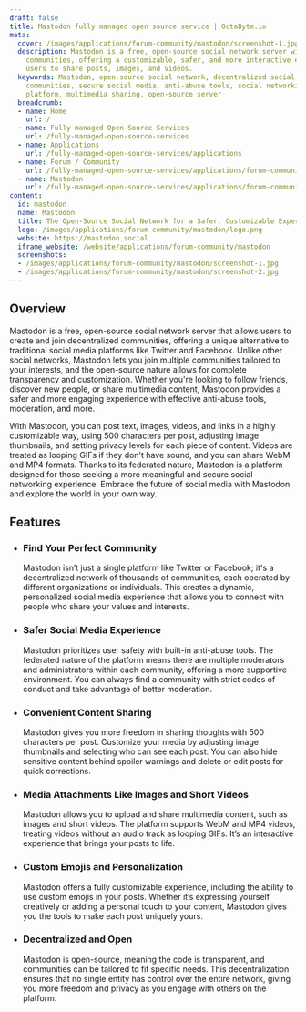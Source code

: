 ```yaml
---
draft: false
title: Mastodon fully managed open source service | OctaByte.io
meta:
  cover: /images/applications/forum-community/mastodon/screenshot-1.jpg
  description: Mastodon is a free, open-source social network server with decentralized
    communities, offering a customizable, safer, and more interactive experience for
    users to share posts, images, and videos.
  keywords: Mastodon, open-source social network, decentralized social media, Mastodon
    communities, secure social media, anti-abuse tools, social networking, federated
    platform, multimedia sharing, open-source server
  breadcrumb:
  - name: Home
    url: /
  - name: Fully managed Open-Source Services
    url: /fully-managed-open-source-services
  - name: Applications
    url: /fully-managed-open-source-services/applications
  - name: Forum / Community
    url: /fully-managed-open-source-services/applications/forum-community
  - name: Mastodon
    url: /fully-managed-open-source-services/applications/forum-community/mastodon
content:
  id: mastodon
  name: Mastodon
  title: The Open-Source Social Network for a Safer, Customizable Experience
  logo: /images/applications/forum-community/mastodon/logo.png
  website: https://mastodon.social
  iframe_website: /website/applications/forum-community/mastodon
  screenshots:
  - /images/applications/forum-community/mastodon/screenshot-1.jpg
  - /images/applications/forum-community/mastodon/screenshot-2.jpg
---
```


## Overview

Mastodon is a free, open-source social network server that allows users to create and join decentralized communities, offering a unique alternative to traditional social media platforms like Twitter and Facebook. Unlike other social networks, Mastodon lets you join multiple communities tailored to your interests, and the open-source nature allows for complete transparency and customization. Whether you're looking to follow friends, discover new people, or share multimedia content, Mastodon provides a safer and more engaging experience with effective anti-abuse tools, moderation, and more.

With Mastodon, you can post text, images, videos, and links in a highly customizable way, using 500 characters per post, adjusting image thumbnails, and setting privacy levels for each piece of content. Videos are treated as looping GIFs if they don't have sound, and you can share WebM and MP4 formats. Thanks to its federated nature, Mastodon is a platform designed for those seeking a more meaningful and secure social networking experience. Embrace the future of social media with Mastodon and explore the world in your own way.

## Features

- ### Find Your Perfect Community

  Mastodon isn’t just a single platform like Twitter or Facebook; it's a decentralized network of thousands of communities, each operated by different organizations or individuals. This creates a dynamic, personalized social media experience that allows you to connect with people who share your values and interests.

- ### Safer Social Media Experience

  Mastodon prioritizes user safety with built-in anti-abuse tools. The federated nature of the platform means there are multiple moderators and administrators within each community, offering a more supportive environment. You can always find a community with strict codes of conduct and take advantage of better moderation.

- ### Convenient Content Sharing

  Mastodon gives you more freedom in sharing thoughts with 500 characters per post. Customize your media by adjusting image thumbnails and selecting who can see each post. You can also hide sensitive content behind spoiler warnings and delete or edit posts for quick corrections.

- ### Media Attachments Like Images and Short Videos

  Mastodon allows you to upload and share multimedia content, such as images and short videos. The platform supports WebM and MP4 videos, treating videos without an audio track as looping GIFs. It’s an interactive experience that brings your posts to life.

- ### Custom Emojis and Personalization

  Mastodon offers a fully customizable experience, including the ability to use custom emojis in your posts. Whether it’s expressing yourself creatively or adding a personal touch to your content, Mastodon gives you the tools to make each post uniquely yours.

- ### Decentralized and Open

  Mastodon is open-source, meaning the code is transparent, and communities can be tailored to fit specific needs. This decentralization ensures that no single entity has control over the entire network, giving you more freedom and privacy as you engage with others on the platform.